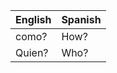 | English       | Spanish                     |
| ------------- | --------------------------- |
| como?         | How?                        |
| Quien?        | Who?                        |